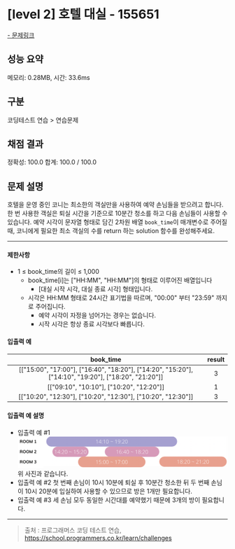 # [level 2] 호텔 대실 - 155651

<a href="https://school.programmers.co.kr/learn/courses/30/lessons/155651">- 문제링크</a>

## 성능 요약

메모리: 0.28MB, 시간: 33.6ms

## 구분

코딩테스트 연습 > 연습문제

## 채점 결과

정확성: 100.0
합계: 100.0 / 100.0

## 문제 설명

호텔을 운영 중인 코니는 최소한의 객실만을 사용하여 예약 손님들을 받으려고 합니다. 한 번 사용한 객실은 퇴실 시간을 기준으로 10분간 청소를 하고 다음 손님들이 사용할 수 있습니다.
예약 시각이 문자열 형태로 담긴 2차원 배열 `book_time`이 매개변수로 주어질 때, 코니에게 필요한 최소 객실의 수를 return 하는 solution 함수를 완성해주세요.

---

#### 제한사항

- 1 ≤ book_time의 길이 ≤ 1,000
  - book_time[i]는 ["HH:MM", "HH:MM"]의 형태로 이루어진 배열입니다
    - [대실 시작 시각, 대실 종료 시각] 형태입니다.
  - 시각은 HH:MM 형태로 24시간 표기법을 따르며, "00:00" 부터 "23:59" 까지로 주어집니다.
    - 예약 시각이 자정을 넘어가는 경우는 없습니다.
    - 시작 시각은 항상 종료 시각보다 빠릅니다.

#### 입출력 예

|                                            **book_time**                                             | **result** |
| :--------------------------------------------------------------------------------------------------: | :--------: |
| [["15:00", "17:00"], ["16:40", "18:20"], ["14:20", "15:20"], ["14:10", "19:20"], ["18:20", "21:20"]] |     3      |
|                               [["09:10", "10:10"], ["10:20", "12:20"]]                               |     1      |
|                     [["10:20", "12:30"], ["10:20", "12:30"], ["10:20", "12:30"]]                     |     3      |

#### 입출력 예 설명

- 입출력 예 #1
  ![Alt text](image.png)
  위 사진과 같습니다.
- 입출력 예 #2
  첫 번째 손님이 10시 10분에 퇴실 후 10분간 청소한 뒤 두 번째 손님이 10시 20분에 입실하여 사용할 수 있으므로 방은 1개만 필요합니다.
- 입출력 예 #3
  세 손님 모두 동일한 시간대를 예약했기 때문에 3개의 방이 필요합니다.

---

> 출처 : 프로그래머스 코딩 테스트 연습, <https://school.programmers.co.kr/learn/challenges>
